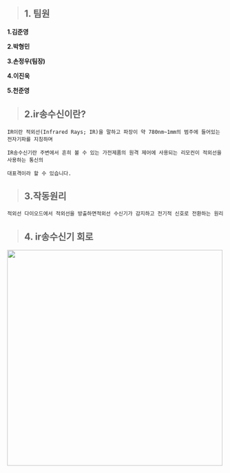 > ## 1. 팀원
**1.김준영**

**2.박형민**

**3.손정우(팀장)**

**4.이진욱**

**5.천준영**



> ## 2.ir송수신이란?
```
IR이란 적외선(Infrared Rays; IR)을 말하고 파장이 약 780nm~1mm의 범주에 들어있는 전자기파를 지칭하며

IR송수신기란 주변에서 흔히 볼 수 있는 가전제품의 원격 제어에 사용되는 리모컨이 적외선을 사용하는 통신의 

대표격이라 할 수 있습니다.
```

> ## 3.작동원리

```
적외선 다이오드에서 적외선을 방출하면적외선 수신기가 감지하고 전기적 신호로 전환하는 원리
```

> ## 4. ir송수신기 회로
<div>
  <img width=500 src="https://user-images.githubusercontent.com/50861700/69004550-77ce4400-0958-11ea-8288-340b27db64e8.jpg" >
  </div>
